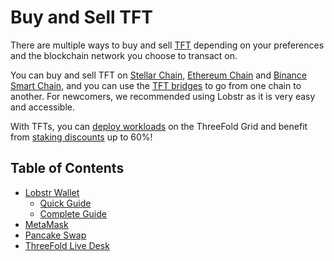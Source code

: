 <h1> Buy and Sell TFT </h1>

There are multiple ways to buy and sell [TFT](../threefold_token.md) depending on your preferences and the blockchain network you choose to transact on. 

You can buy and sell TFT on [Stellar Chain](./tft_lobstr/tft_lobstr.md), [Ethereum Chain](./tft_metamask/tft_metamask.md) and [Binance Smart Chain](./pancakeswap.md), and you can use the [TFT bridges](../tft_bridges/tft_bridges.md) to go from one chain to another. For newcomers, we recommended using Lobstr as it is very easy and accessible.

With TFTs, you can [deploy workloads](../../getstarted/tfgrid3_getstarted.md) on the ThreeFold Grid and benefit from [staking discounts](../../wiki/cloudunits/pricing/staking_discount_levels.md) up to 60%!

<h2>Table of Contents</h2>

- [Lobstr Wallet](./tft_lobstr/tft_lobstr.md)
  - [Quick Guide](./tft_lobstr/tft_lobstr_short_guide.md)
  - [Complete Guide](./tft_lobstr/tft_lobstr_complete_guide.md)
- [MetaMask](./tft_metamask/tft_metamask.md)
- [Pancake Swap](./pancakeswap.md)
- [ThreeFold Live Desk](./tf_otc.md)
